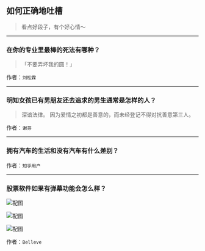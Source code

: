 ## 如何正确地吐槽

> 看点好段子，有个好心情～


 
---

### 在你的专业里最棒的死法有哪种？

> 「不要弄坏我的圆！」


作者：`刘松霖`

---

### 明知女孩已有男朋友还去追求的男生通常是怎样的人？

> 深谙法律。
> 因为爱情之初都是善意的，而未经登记不得对抗善意第三人。


作者：`谢芬`

---

### 拥有汽车的生活和没有汽车有什么差别？

> 


作者：`知乎用户`

---

### 股票软件如果有弹幕功能会怎么样？

> 



![配图](http://pic1.zhimg.com/70/4cc74a650a99d60c29016232405eb644_b.jpg)



![配图](http://pic2.zhimg.com/70/c7875ab94b00002bd06e9f1375203dad_b.jpg)



![配图](http://pic1.zhimg.com/70/b481d06c74042d59b1a3284ce7ef8698_b.jpg)


作者：`Belleve`